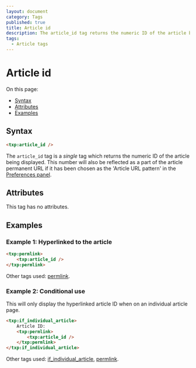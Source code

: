 ```yaml
---
layout: document
category: Tags
published: true
title: Article id
description: The article_id tag returns the numeric ID of the article being displayed.
tags:
  - Article tags
---
```


# Article id

On this page:

* [Syntax](#syntax)
* [Attributes](#attributes)
* [Examples](#examples)

## Syntax

~~~ html
<txp:article_id />
~~~

The `article_id` tag is a *single* tag which returns the numeric ID of the article being displayed. This number will also be reflected as a part of the article permanent URL if it has been chosen as the 'Article URL pattern' in the [Preferences panel](https://docs.textpattern.com/administration/preferences-panel#article-url-pattern).

## Attributes

This tag has no attributes.

## Examples

### Example 1: Hyperlinked to the article

~~~ html
<txp:permlink>
    <txp:article_id />
</txp:permlink>
~~~

Other tags used: [permlink](permlink).

### Example 2: Conditional use

This will only display the hyperlinked article ID when on an individual article page.

~~~ html
<txp:if_individual_article>
    Article ID:
    <txp:permlink>
        <txp:article_id />
    </txp:permlink>
</txp:if_individual_article>
~~~

Other tags used: [if_individual_article](if_individual_article), [permlink](permlink).

